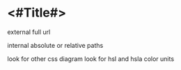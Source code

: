 #  <#Title#>

external
full url

internal
absolute or relative paths

look for other css diagram
look for hsl and hsla color units
